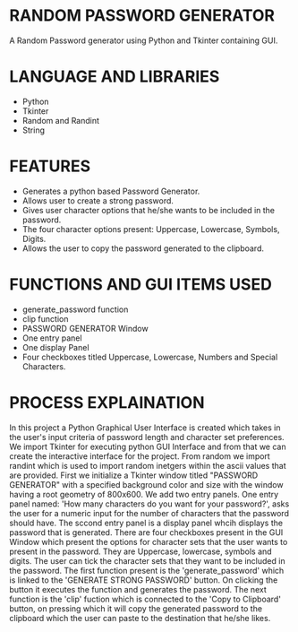 # RANDOM PASSWORD GENERATOR

A Random Password generator using Python and Tkinter containing GUI.

# LANGUAGE AND LIBRARIES

- Python
- Tkinter
- Random and Randint
- String

# FEATURES

- Generates a python based Password Generator.
- Allows user to create a strong password.
- Gives user character options that he/she wants to be included in the password.
- The four character options present: Uppercase, Lowercase, Symbols, Digits.
- Allows the user to copy the password generated to the clipboard.

# FUNCTIONS AND GUI ITEMS USED

- generate_password function
- clip function
- PASSWORD GENERATOR Window
- One entry panel
- One display Panel
- Four checkboxes titled Uppercase, Lowercase, Numbers and Special Characters.

# PROCESS EXPLAINATION

In this project a Python Graphical User Interface is created which takes in the user's input criteria of password length and character set preferences.
We import Tkinter for executing python GUI Interface and from that we can create the interactive interface for the project.
From random we import randint which is used to import random inetgers within the ascii values that are provided.
First we initialize a Tkinter window titled "PASSWORD GENERATOR" with a specified background color and size with the window having a root geometry of 800x600.
We add two entry panels. One entry panel named: 'How many characters do you want for your password?', asks the user for a numeric input for the number of characters that the password should have. The sccond entry panel is a display panel whcih displays the password that is generated.
There are four checkboxes present in the GUI Window which present the options for character sets that the user wants to present in the password. They are Uppercase, lowercase, symbols and digits. The user can tick the character sets that they want to be included in the password. 
The first function present is the 'generate_password' which is linked to the 'GENERATE STRONG PASSWORD' button. On clicking the button it executes the function and generates the password.
The next function is the 'clip' fuction which is connected to the 'Copy to Clipboard' button, on pressing which it will copy the generated password to the clipboard which the user can paste to the destination that he/she likes.
